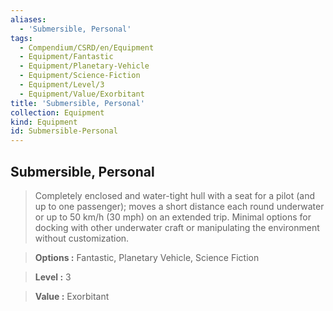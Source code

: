 ```yaml
---
aliases:
  - 'Submersible, Personal'
tags:
  - Compendium/CSRD/en/Equipment
  - Equipment/Fantastic
  - Equipment/Planetary-Vehicle
  - Equipment/Science-Fiction
  - Equipment/Level/3
  - Equipment/Value/Exorbitant
title: 'Submersible, Personal'
collection: Equipment
kind: Equipment
id: Submersible-Personal
---
```

## Submersible, Personal    
    
>Completely enclosed and water-tight hull with a seat for a pilot (and up to one passenger); moves a short distance each round underwater or up to 50 km/h (30 mph) on an extended trip. Minimal options for docking with other underwater craft or manipulating the environment without customization.    
> **Options :** Fantastic, Planetary Vehicle, Science Fiction    
> **Level :** 3    
> **Value :** Exorbitant
